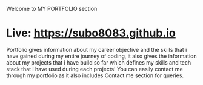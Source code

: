 Welcome to MY PORTFOLIO section

# Live: https://subo8083.github.io

Portfolio gives information about my career objective and the skills that i have gained during my entire journey of coding, it also gives the information about my projects that i have build so far which defines my skills and tech stack that i have used during each projects! 
You can easily contact me through my portfolio as it also includes Contact me section for queries.


